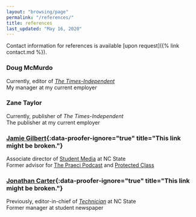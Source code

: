 ```yaml
---
layout: "browsing/page"
permalink: "/references/"
title: references
last_updated: "May 16, 2020"
---
```

Contact information for references is available [upon request]({% link contact.md %}).

### Doug McMurdo

Currently, editor of _[The Times-Independent]_  
My manager at my current employer

### Zane Taylor

Currently, publisher of _The Times-Independent_  
The publisher at my current employer

### [Jamie Gilbert](https://www.linkedin.com/in/jamielynngilbert/){:data-proofer-ignore="true" title="This link might be broken."}

Associate director of [Student Media] at NC State  
Former advisor for [The Praeci Podcast] and [Protected Class]

### [Jonathan Carter](https://www.linkedin.com/in/jonathan-carter-b67430146/){:data-proofer-ignore="true" title="This link might be broken."}

Previously, editor-in-chief of _[Technician]_ at NC State  
Former manager at student newspaper


[The Times-Independent]: https://www.moabtimes.com
[Technician]: https://www.technicianonline.com
[The Praeci Podcast]: https://praeci.com/podcast/
[Protected Class]: https://praeci.com/protected-class/
[Student Media]: https://studentmedia.dasa.ncsu.edu
[The Journal]: https://the-journal.com
[Moab Sun News]: https://www.moabsunnews.com
